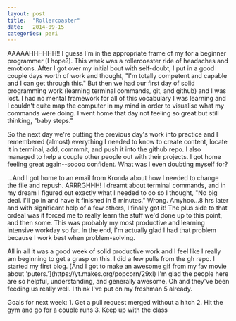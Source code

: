 ```yaml
---
layout: post
title:  "Rollercoaster"
date:   2014-09-15
categories: peri
---
```

<p>AAAAAHHHHHH!! I guess I'm in the appropriate frame of my for a beginner programmer (I hope?). This week was a rollercoaster ride of headaches and emotions.  After I got over my initial bout with self-doubt, I put in a good couple days worth of work and thought, "I'm totally competent and capable and I can get through this." But then we had our first day of solid programming work (learning terminal commands, git, and github) and I was lost. I had no mental framework for all of this vocabulary I was learning and I couldn't quite map the computer in my mind in order to visualise what my commands were doing. I went home that day not feeling so great but still thinking, "baby steps."</p>
<p>So the next day we're putting the previous day's work into practice and I remembered (almost) everything I needed to know to create content, locate it in terminal, add, commmit, and push it into the github repo. I also managed to help a couple other people out with their projects. I got home feeling great again--soooo confident. What was I even doubting myself for? </p>
<p>...And I got home to an email from Kronda about how I needed to change the file and repush. ARRRGHHH! I dreamt about terminal commands, and in my dream I figured out exactly what I needed to do so I thought, "No big deal. I'll go in and have it finished in 5 minutes." Wrong. Amyhoo...8 hrs later and with significant help of a few others, I finally got it! The plus side to that ordeal was it forced me to really learn the stuff we'd done up to this point, and then some. This was probably my most productive and learning intensive workday so far. In the end, I'm actually glad I had that problem because I work best when problem-solving.</p>
<p>All in all it was a good week of solid productive work and I feel like I really am beginning to get a grasp on this. I did a few pulls from the gh repo. I started my first blog. [And I got to make an awesome gif from my fav movie about 'puters.'](https://yt.makes.org/popcorn/29xl) I'm glad the people here are so helpful, understanding, and generally awesome. Oh and they've been feeding us really well. I think I've put on my freshman 5 already.</p>
<p> Goals for next week:
1. Get a pull request merged without a hitch
2. Hit the gym and go for a couple runs 
3. Keep up with the class